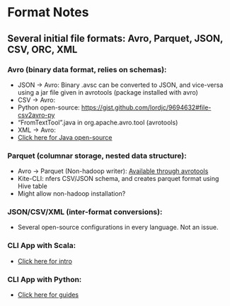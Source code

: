 # Format Notes

## Several initial file formats: Avro, Parquet, JSON, CSV, ORC, XML
### Avro (binary data format, relies on schemas):
* JSON -> Avro: Binary .avsc can be converted to JSON, and vice-versa using a jar file given in avrotools (package installed with avro) 
* CSV -> Avro: 
 * Python open-source: https://gist.github.com/lordjc/9694632#file-csv2avro-py
 * “FromTextTool”.java in org.apache.avro.tool (avrotools)
*	XML -> Avro: 
 * [Click here for Java open-source](https://github.com/stealthly/xml-avro)
###	Parquet (columnar storage, nested data structure):

*	Avro -> Parquet (Non-hadoop writer): [Available through avrotools](http://blog.cloudera.com/blog/2014/05/how-to-convert-existing-data-into-parquet/)
* Kite-CLI: nfers CSV/JSON schema, and creates parquet format using Hive table 
 * Might allow non-hadoop installation?
###	JSON/CSV/XML (inter-format conversions):
* Several open-source configurations in every language. Not an issue. 
### CLI App with Scala:
* [Click here for intro](http://www.scala-sbt.org/0.13/docs/Command-Line-Applications.html)
### CLI App with Python:
* [Click here for guides](http://docs.python-guide.org/en/latest/scenarios/cli/)







